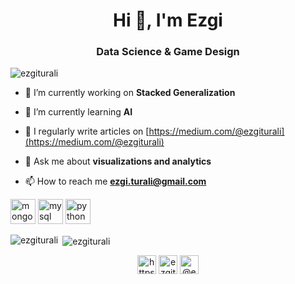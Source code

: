 <h1 align="center">Hi 👋, I'm Ezgi</h1>
<h3 align="center">Data Science & Game Design</h3>

<p align="left"> <img src="https://komarev.com/ghpvc/?username=ezgiturali" alt="ezgiturali" /> </p>

- 🔭 I’m currently working on **Stacked Generalization**

- 🌱 I’m currently learning **AI**

- 📝 I regularly write articles on [https://medium.com/@ezgiturali](https://medium.com/@ezgiturali)

- 💬 Ask me about **visualizations and analytics**

- 📫 How to reach me **ezgi.turali@gmail.com**

<p align="left"><img src="https://devicons.github.io/devicon/devicon.git/icons/mongodb/mongodb-original-wordmark.svg" alt="mongodb" width="40" height="40"/> <img src="https://devicons.github.io/devicon/devicon.git/icons/mysql/mysql-original-wordmark.svg" alt="mysql" width="40" height="40"/> <img src="https://devicons.github.io/devicon/devicon.git/icons/python/python-original.svg" alt="python" width="40" height="40"/></p><p><img align="left" src="https://github-readme-stats.vercel.app/api/top-langs/?username=ezgiturali&layout=compact&hide=html" alt="ezgiturali" /></p>

<p>&nbsp;<img align="center" src="https://github-readme-stats.vercel.app/api?username=ezgiturali&show_icons=true" alt="ezgiturali" /></p>

<p align="center">
<a href="https://linkedin.com/in/https://www.linkedin.com/in/ezgituralı/" target="blank"><img align="center" src="https://cdn.jsdelivr.net/npm/simple-icons@3.0.1/icons/linkedin.svg" alt="https://www.linkedin.com/in/ezgituralı/" height="30" width="30" /></a>
<a href="https://kaggle.com/ezgitural" target="blank"><img align="center" src="https://cdn.jsdelivr.net/npm/simple-icons@3.0.1/icons/kaggle.svg" alt="ezgitural" height="30" width="30" /></a>
<a href="https://medium.com/@ezgiturali" target="blank"><img align="center" src="https://cdn.jsdelivr.net/npm/simple-icons@3.0.1/icons/medium.svg" alt="@ezgiturali" height="30" width="30" /></a>
</p>
